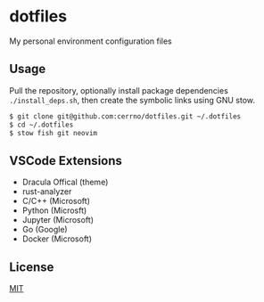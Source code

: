 # dotfiles

My personal environment configuration files

## Usage

Pull the repository, optionally install package dependencies `./install_deps.sh`, then create the symbolic links using GNU stow.
```bash
$ git clone git@github.com:cerrno/dotfiles.git ~/.dotfiles
$ cd ~/.dotfiles
$ stow fish git neovim
```

## VSCode Extensions
- Dracula Offical (theme)
- rust-analyzer
- C/C++ (Microsoft)
- Python (Microsft)
- Jupyter (Microsoft)
- Go (Google)
- Docker (Microsoft)

## License

[MIT](https://lucasschuermann.com/license.txt)
